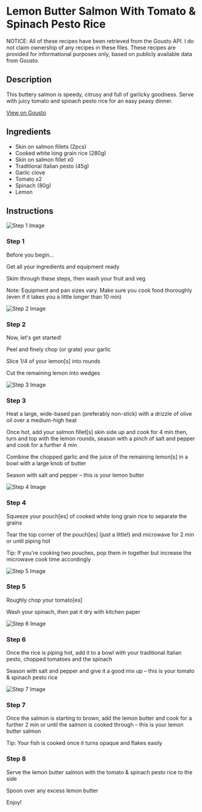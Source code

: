 # Lemon Butter Salmon With Tomato & Spinach Pesto Rice

NOTICE: All of these recipes have been retrieved from the Gousto API. I do not claim ownership of any recipes in these files. These recipes are provided for informational purposes only, based on publicly available data from Gousto.

## Description

This buttery salmon is speedy, citrusy and full of garlicky goodness. Serve with juicy tomato and spinach pesto rice for an easy peasy dinner.

[View on Gousto](https://www.gousto.co.uk/recipes/cookbook/lemon-butter-salmon-with-tomato-spinach-pesto-rice)

## Ingredients

- Skin on salmon fillets (2pcs)
- Cooked white long grain rice (280g)
- Skin on salmon fillet x0
- Traditional Italian pesto (45g)
- Garlic clove
- Tomato x2
- Spinach (80g)
- Lemon

## Instructions

![Step 1 Image](https://production-media.gousto.co.uk/cms/recipe-step-image/Step-1-3-1725448183032-x200.jpg)

### Step 1

Before you begin...

Get all your ingredients and equipment ready

Skim through these steps, then wash your fruit and veg

Note: Equipment and pan sizes vary. Make sure you cook food thoroughly (even if it takes you a little longer than 10 min)

![Step 2 Image](https://production-media.gousto.co.uk/cms/recipe-step-image/Step-2-3-1725448191093-x200.jpg)

### Step 2

Now, let's get started!

Peel and finely chop (or grate) your garlic

Slice 1/4 of your lemon[s] into rounds

Cut the remaining lemon into wedges

![Step 3 Image](https://production-media.gousto.co.uk/cms/recipe-step-image/Step-3-3-1725448196722-x200.jpg)

### Step 3

Heat a large, wide-based pan (preferably non-stick) with a drizzle of olive oil over a medium-high heat

Once hot, add your salmon fillet[s] skin side up and cook for 4 min then, turn and top with the lemon rounds, season with a pinch of salt and pepper and cook for a further 4 min

Combine the chopped garlic and the juice of the remaining lemon[s] in a bowl with a large knob of butter

Season with salt and pepper – this is your lemon butter

![Step 4 Image](https://production-media.gousto.co.uk/cms/recipe-step-image/Step-4-3-1725448204476-x200.jpg)

### Step 4

Squeeze your pouch[es]<span class="text-danger"> </span>of cooked white long grain rice to separate the grains

Tear the top corner of the pouch[es] (just a little!) and microwave for 2 min or until piping hot

Tip: If you're cooking two pouches, pop them in together but increase the microwave cook time accordingly

![Step 5 Image](https://production-media.gousto.co.uk/cms/recipe-step-image/Step-5-3-1725448213881-x200.jpg)

### Step 5

Roughly chop your tomato[es]

Wash your spinach, then pat it dry with kitchen paper

![Step 6 Image](https://production-media.gousto.co.uk/cms/recipe-step-image/Step-6-3-1725448219900-x200.jpg)

### Step 6

Once the rice is piping hot, add it to a bowl with your traditional Italian pesto, chopped tomatoes and the spinach

Season with salt and pepper and give it a good mix up – this is your tomato & spinach pesto rice

![Step 7 Image](https://production-media.gousto.co.uk/cms/recipe-step-image/Step-7-3-1725448225455-x200.jpg)

### Step 7

Once the salmon is starting to brown, add the lemon butter and cook for a further 2 min or until the salmon is cooked through – this is your lemon butter salmon

Tip: Your fish is cooked once it turns opaque and flakes easily

### Step 8

Serve the lemon butter salmon with the tomato & spinach pesto rice to the side

Spoon over any excess lemon butter

Enjoy!

